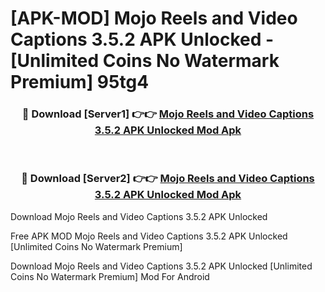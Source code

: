 # [APK-MOD] Mojo  Reels and Video Captions 3.5.2 APK Unlocked - [Unlimited Coins No Watermark Premium] 95tg4



<div align="center">
<h3>🔴 Download [Server1] 👉👉 <a href="https://momento.my/?title=Mojo__Reels_and_Video_Captions_3.5.2_APK_Unlocked">Mojo  Reels and Video Captions 3.5.2 APK Unlocked Mod Apk</a></h3><br>

<h3>🔴 Download [Server2] 👉👉 <a href="https://momento.my/?title=Mojo__Reels_and_Video_Captions_3.5.2_APK_Unlocked">Mojo  Reels and Video Captions 3.5.2 APK Unlocked Mod Apk</a></h3>
</div>



Download Mojo  Reels and Video Captions 3.5.2 APK Unlocked 

Free APK MOD Mojo  Reels and Video Captions 3.5.2 APK Unlocked [Unlimited Coins No Watermark Premium]

Download Mojo  Reels and Video Captions 3.5.2 APK Unlocked [Unlimited Coins No Watermark Premium] Mod For Android
